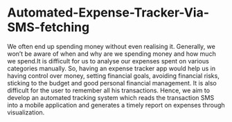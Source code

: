 # Automated-Expense-Tracker-Via-SMS-fetching
We often end up spending money without even realising it. Generally, we won’t be 
aware of when and why are we spending money and how much we spend.It is difficult for us 
to analyse our expenses spent on various categories manually. So, having an expense tracker 
app would help us in having control over money, setting financial goals, avoiding financial 
risks, sticking to the budget and good personal financial management. It is also difficult for 
the user to remember all his transactions. Hence, we aim to develop an automated tracking 
system which reads the transaction SMS into a mobile application and generates a timely 
report on expenses through visualization. 
